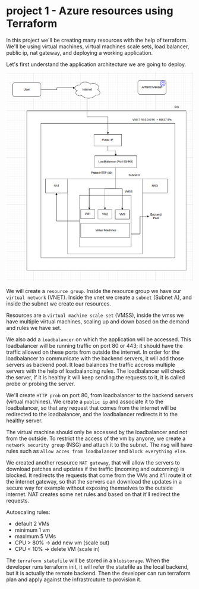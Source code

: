 # project 1 - Azure resources using Terraform
In this project we'll be creating many resources with the help of terraform.
We'll be using virtual machines, virtual machines scale sets, load balancer, public ip, nat gateway, 
and deploying a working application.

Let's first understand the application architecture we are going to deploy.

![screenshot](images/overview.PNG)

We will create a ``resource group``. Inside the resource group we have our ``virtual network`` (VNET). 
Inside the vnet we create a ``subnet`` (Subnet A), and inside the subnet we create our resources.

Resources are a ``virtual machine scale set`` (VMSS), inside the vmss we have multiple virtual machines, scaling up and down based on the demand and rules we have set.

We also add a ``loadbalancer`` on which the application will be accessed. This loadbalancer will be running traffic on port 80 or 443;
it should have the traffic allowed on these ports from outside the internet. In order for the loadbalancer to communicate
with the backend servers, it will add those servers as backend pool. It load balances the traffic accross multiple servers with
the help of loadbalancing rules. The loadbalancer will check the server, if it is healthy it will keep sending the requests to it,
it is called probe or probing the server.

We'll create ``HTTP prob`` on port 80, from loadbalancer to the backend servers (virtual machines).
We create a ``public ip`` and associate it to the loadbalancer, so that any request that comes from the internet will be redirected
to the loadbalancer, and the loadbalancer redirects it to the healthy server.

The virtual machine should only be accessed by the loadbalancer and not from the outside. To restrict the access of the vm 
by anyone, we create a ``network security group`` (NSG) and attach it to the subnet.
The nsg will have rules such as `allow acces from loadbalancer` and `block everything else`.

We created another resource ``NAT gateway``, that will allow the servers to download patches and updates if the traffic (incoming and outcoming) is blocked.
It redirects the requests that come from the VMs and it'll route it ot the internet gateway, so that the servers can download
the updates in a secure way for example without exposing themselves to the outside internet.
NAT creates some net rules and based on that it'll redirect the requests.

Autoscaling rules:
- default 2 VMs
- minimum 1 vm
- maximum 5 VMs
- CPU > 80% -> add new vm (scale out)
- CPU < 10% -> delete VM (scale in)

The ``terraform statefile`` will be stored in a ``blobstorage``. When the developer runs terraform init, it will refer the statefile
as the local backend, but it is actually the remote backend. 
Then the developer can run terraform plan and apply against the infrastrcuture to provision it.